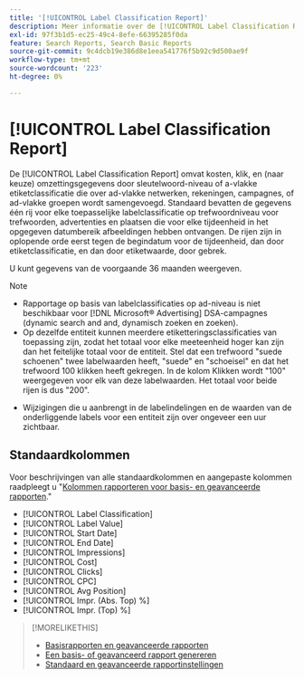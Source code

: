 ```yaml
---
title: '[!UICONTROL Label Classification Report]'
description: Meer informatie over de [!UICONTROL Label Classification Report].
exl-id: 97f3b1d5-ec25-49c4-8efe-66395285f0da
feature: Search Reports, Search Basic Reports
source-git-commit: 9c4dcb19e386d8e1eea541776f5b92c9d500ae9f
workflow-type: tm+mt
source-wordcount: '223'
ht-degree: 0%

---
```


# [!UICONTROL Label Classification Report]

De [!UICONTROL Label Classification Report] omvat kosten, klik, en (naar keuze) omzettingsgegevens door sleutelwoord-niveau of a-vlakke etiketclassificatie die over ad-vlakke netwerken, rekeningen, campagnes, of ad-vlakke groepen wordt samengevoegd. Standaard bevatten de gegevens één rij voor elke toepasselijke labelclassificatie op trefwoordniveau voor trefwoorden, advertenties en plaatsen die voor elke tijdeenheid in het opgegeven datumbereik afbeeldingen hebben ontvangen. De rijen zijn in oplopende orde eerst tegen de begindatum voor de tijdeenheid, dan door etiketclassificatie, en dan door etiketwaarde, door gebrek.

U kunt gegevens van de voorgaande 36 maanden weergeven.

>[!NOTE]
>
>* Rapportage op basis van labelclassificaties op ad-niveau is niet beschikbaar voor [!DNL Microsoft® Advertising] DSA-campagnes (dynamic search and and, dynamisch zoeken en zoeken).
>* Op dezelfde entiteit kunnen meerdere etiketteringsclassificaties van toepassing zijn, zodat het totaal voor elke meeteenheid hoger kan zijn dan het feitelijke totaal voor de entiteit. Stel dat een trefwoord &quot;suede schoenen&quot; twee labelwaarden heeft, &quot;suede&quot; en &quot;schoeisel&quot; en dat het trefwoord 100 klikken heeft gekregen. In de kolom Klikken wordt &quot;100&quot; weergegeven voor elk van deze labelwaarden. Het totaal voor beide rijen is dus &quot;200&quot;.
* Wijzigingen die u aanbrengt in de labelindelingen en de waarden van de onderliggende labels voor een entiteit zijn over ongeveer een uur zichtbaar.

## Standaardkolommen

Voor beschrijvingen van alle standaardkolommen en aangepaste kolommen raadpleegt u &quot;[Kolommen rapporteren voor basis- en geavanceerde rapporten](basic-advanced-report-columns.md).&quot;

* [!UICONTROL Label Classification]
* [!UICONTROL Label Value]
* [!UICONTROL Start Date]
* [!UICONTROL End Date]
* [!UICONTROL Impressions]
* [!UICONTROL Cost]
* [!UICONTROL Clicks]
* [!UICONTROL CPC]
* [!UICONTROL Avg Position]
* [!UICONTROL Impr. (Abs. Top) %]
* [!UICONTROL Impr. (Top) %]

>[!MORELIKETHIS]
>
>* [Basisrapporten en geavanceerde rapporten](basic-advanced-report-about.md)
>* [Een basis- of geavanceerd rapport genereren](basic-advanced-report-generate.md)
>* [Standaard en geavanceerde rapportinstellingen](basic-advanced-report-settings.md)

